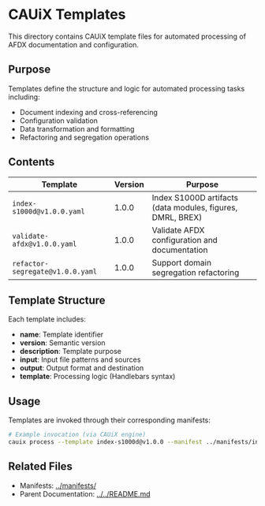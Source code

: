 # CAUiX Templates

This directory contains CAUiX template files for automated processing of AFDX documentation and configuration.

## Purpose

Templates define the structure and logic for automated processing tasks including:
- Document indexing and cross-referencing
- Configuration validation
- Data transformation and formatting
- Refactoring and segregation operations

## Contents

| Template | Version | Purpose |
|----------|---------|---------|
| `index-s1000d@v1.0.0.yaml` | 1.0.0 | Index S1000D artifacts (data modules, figures, DMRL, BREX) |
| `validate-afdx@v1.0.0.yaml` | 1.0.0 | Validate AFDX configuration and documentation |
| `refactor-segregate@v1.0.0.yaml` | 1.0.0 | Support domain segregation refactoring |

## Template Structure

Each template includes:
- **name**: Template identifier
- **version**: Semantic version
- **description**: Template purpose
- **input**: Input file patterns and sources
- **output**: Output format and destination
- **template**: Processing logic (Handlebars syntax)

## Usage

Templates are invoked through their corresponding manifests:
```bash
# Example invocation (via CAUiX engine)
cauix process --template index-s1000d@v1.0.0 --manifest ../manifests/index-s1000d@v1.0.0.manifest.yaml
```

## Related Files

- Manifests: [../manifests/](../manifests/)
- Parent Documentation: [../../README.md](../../README.md)
